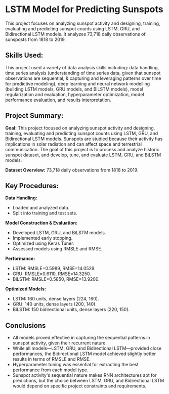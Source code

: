 # LSTM Model for Predicting Sunspots 
This project focuses on analyzing sunspot activity and designing, training, evaluating and predicting sunspot counts using LSTM, GRU, and Bidirectional LSTM models.  It analyzes 73,718 daily observations of sunsposts from 1818 to 2019.

## Skills Used:
This project used a variety of data analysis skills including: data handling, time series analysis (understanding of time series data, given that sunspot observations are sequential, & capturing and leveraging patterns over time for predictive modeling), deep learning and neural network modelling (building LSTM models, GRU models, and BiLSTM models), model regularization and evaluation, hyperparameter optimization, model performance evaluation, and results interpretation.

## Project Summary:

**Goal:**
This project focused on analyzing sunspot activity and designing, training, evaluating and predicting sunspot counts using LSTM, GRU, and Bidirectional LSTM models. Sunspots are studied because their activity has implications in solar radiation and can affect space and terrestrial communication.  The goal of this project is to process and analyze historic sunspot dataset, and develop, tune, and evaluate LSTM, GRU, and BiLSTM models.

**Dataset Overview:**
73,718 daily observations from 1818 to 2019.

## Key Procedures:
**Data Handling:**
* Loaded and analyzed data.
* Split into training and test sets.

**Model Construction & Evaluation:**
* Developed LSTM, GRU, and BiLSTM models.
* Implemented early stopping.
* Optimized using Keras Tuner.
* Assessed models using RMSLE and RMSE.

**Performance:**
* LSTM: RMSLE=0.5989, RMSE=14.0529.
* GRU: RMSLE=0.6110, RMSE=14.3250.
* BiLSTM: RMSLE=0.5850, RMSE=13.9200.

**Optimized Models:**
* LSTM: 160 units, dense layers (224, 160).
* GRU: 140 units, dense layers (200, 140).
* BiLSTM: 150 bidirectional units, dense layers (220, 150).

## Conclusions
* All models proved effective in capturing the sequential patterns in sunspot activity, given their recurrent nature.
* While all models—LSTM, GRU, and Bidirectional LSTM—provided close performances, the Bidirectional LSTM model achieved slightly better results in terms of RMSLE and RMSE.
* Hyperparameter tuning was essential for extracting the best performance from each model type.
* Sunspot activity's sequential nature makes RNN architectures apt for predictions, but the choice between LSTM, GRU, and Bidirectional LSTM would depend on specific project constraints and requirements.
